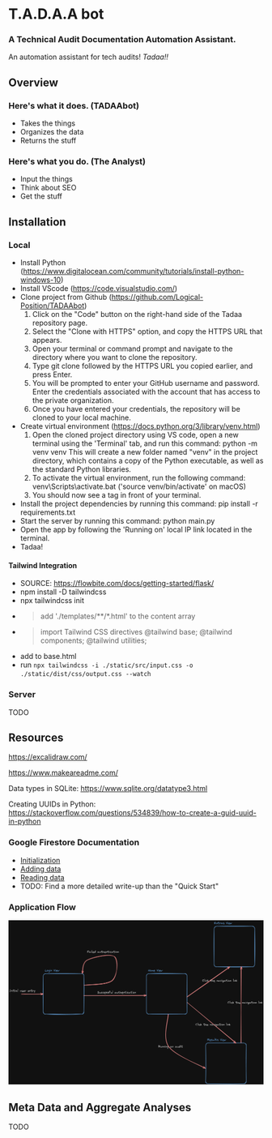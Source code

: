 # T.A.D.A.A bot

### A Technical Audit Documentation Automation Assistant.
 
An automation assistant for tech audits! _Tadaa!!_

## Overview

### Here's what it does. (TADAAbot)
* Takes the things
* Organizes the data
* Returns the stuff

### Here's what you do. (The Analyst)
* Input the things
* Think about SEO
* Get the stuff

## Installation

### Local

* Install Python (https://www.digitalocean.com/community/tutorials/install-python-windows-10)
* Install VScode (https://code.visualstudio.com/)
* Clone project from Github (https://github.com/Logical-Position/TADAAbot)
    1. Click on the "Code" button on the right-hand side of the Tadaa repository page.
    2. Select the "Clone with HTTPS" option, and copy the HTTPS URL that appears.
    3. Open your terminal or command prompt and navigate to the directory where you want to clone the repository.
    4. Type git clone followed by the HTTPS URL you copied earlier, and press Enter.
    5. You will be prompted to enter your GitHub username and password. Enter the credentials associated with the account that has access to the private organization.
    6. Once you have entered your credentials, the repository will be cloned to your local machine.
* Create virtual environment (https://docs.python.org/3/library/venv.html)
    1. Open the cloned project directory using VS code, open a new terminal using the 'Terminal' tab, and run this command: python -m venv venv
        This will create a new folder named "venv" in the project directory, which contains a copy of the Python executable, as well as the standard Python libraries.
    2. To activate the virtual environment, run the following command: venv\Scripts\activate.bat ('source venv/bin/activate' on macOS)
    3. You should now see a <venv> tag in front of your terminal.
* Install the project dependencies by running this command: pip install -r requirements.txt
* Start the server by running this command: python main.py
* Open the app by following the 'Running on' local IP link located in the terminal.
* Tadaa!

#### Tailwind Integration

* SOURCE: https://flowbite.com/docs/getting-started/flask/
* npm install -D tailwindcss
* npx tailwindcss init
* > add './templates/**/*.html' to the content array
* > import Tailwind CSS directives @tailwind base; @tailwind components; @tailwind utilities;
* add <link rel="stylesheet" href="{{ url_for('static',filename='dist/css/output.css') }}"> to base.html
* run `npx tailwindcss -i ./static/src/input.css -o ./static/dist/css/output.css --watch`

### Server

TODO

## Resources

https://excalidraw.com/

https://www.makeareadme.com/

Data types in SQLite: https://www.sqlite.org/datatype3.html

Creating UUIDs in Python: https://stackoverflow.com/questions/534839/how-to-create-a-guid-uuid-in-python

### Google Firestore Documentation

* [Initialization](https://firebase.google.com/docs/firestore/quickstart#python)
* [Adding data](https://firebase.google.com/docs/firestore/quickstart#add_data)
* [Reading data](https://firebase.google.com/docs/firestore/quickstart#read_data)
* TODO: Find a more detailed write-up than the "Quick Start"

### Application Flow

![TADAA Flow Diagram](https://github.com/Logical-Position/TADAAbot/blob/dev/docs/tadaa-state-diagram.png)

## Meta Data and Aggregate Analyses

TODO